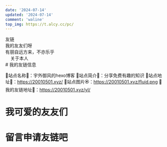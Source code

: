 ```yaml
---
date: '2024-07-14'
updated: '2024-07-14'
comment: 'waline'
top_img: https://t.alcy.cc/pc/
---
```


<div class="author-content author-content-item single" style="background:url(https://lib.bsgun.cn/Hexo-static/img/essay-bg.avif) center /cover no-repeat!important">
    <div class="card-content">
        <div class="author-content-item-tips">友链</div>
        <span class="author-content-item-title">我的友友们呀</span>
        <div class="content-bottom">
            <div class="tips">有朋自远方来，不亦乐乎</div>
        </div>
        <div class="banner-button-group">
            <a class="banner-button" style="padding: 8px 12px;color: var(--anzhiyu-white);" onclick="pjax.loadUrl(&quot;/about&quot;)" data-pjax-state="">
                <i class="anzhiyufont anzhiyu-icon-arrow-circle-right" style="font-size:22px;margin-right:.25rem"></i>
                <span class="banner-button-text">关于本人</span>
            </a>
        </div>
    </div>
</div>
# 我的友链信息

🌵站点名称🌺：宇外御风的hexo博客
🌲站点简介🌸：分享免费有趣的知识
🌳站点地址🌼：https://20010501.xyz/
🌴站点图片🏵️：https://20010501.xyz/fluid.png
🌿我的友链地址🌻：https://20010501.xyz/yl/

# 我可爱的友友们
<head>
  <!-- ... -->
  <script src="/js/main.min.js"></script>
  <!-- ... -->
</head>
<body>
  <!-- ... -->
  <div id="qexo-friend-link"></div>
  <script>
    loadQexoFriends({
        id: "qexo-friend-link",
        url: "https://hexoadmin.20010501.xyz",
    })
  </script>
</body>

# 留言申请友链吧